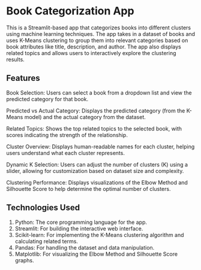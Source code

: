 # Book Categorization App
This is a Streamlit-based app that categorizes books into different clusters using machine learning techniques. The app takes in a dataset of books and uses K-Means clustering to group them into relevant categories based on book attributes like title, description, and author. The app also displays related topics and allows users to interactively explore the clustering results.

## Features
Book Selection: Users can select a book from a dropdown list and view the predicted category for that book.

Predicted vs Actual Category: Displays the predicted category (from the K-Means model) and the actual category from the dataset.

Related Topics: Shows the top related topics to the selected book, with scores indicating the strength of the relationship.

Cluster Overview: Displays human-readable names for each cluster, helping users understand what each cluster represents.

Dynamic K Selection: Users can adjust the number of clusters (K) using a slider, allowing for customization based on dataset size and complexity.

Clustering Performance: Displays visualizations of the Elbow Method and Silhouette Score to help determine the optimal number of clusters.

## Technologies Used
1. Python: The core programming language for the app.
2. Streamlit: For building the interactive web interface.
3. Scikit-learn: For implementing the K-Means clustering algorithm and calculating related terms.
4. Pandas: For handling the dataset and data manipulation.
5. Matplotlib: For visualizing the Elbow Method and Silhouette Score graphs.

